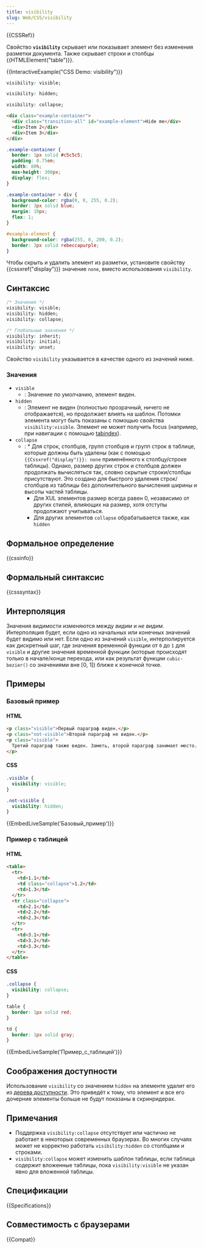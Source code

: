 ```yaml
---
title: visibility
slug: Web/CSS/visibility
---
```


{{CSSRef}}

Свойство **`visibility`** скрывает или показывает элемент без изменения разметки документа. Также скрывает строки и столбцы {{HTMLElement("table")}}.

{{InteractiveExample("CSS Demo: visibility")}}

```css interactive-example-choice
visibility: visible;
```

```css interactive-example-choice
visibility: hidden;
```

```css interactive-example-choice
visibility: collapse;
```

```html interactive-example
<div class="example-container">
  <div class="transition-all" id="example-element">Hide me</div>
  <div>Item 2</div>
  <div>Item 3</div>
</div>
```

```css interactive-example
.example-container {
  border: 1px solid #c5c5c5;
  padding: 0.75em;
  width: 80%;
  max-height: 300px;
  display: flex;
}

.example-container > div {
  background-color: rgba(0, 0, 255, 0.2);
  border: 3px solid blue;
  margin: 10px;
  flex: 1;
}

#example-element {
  background-color: rgba(255, 0, 200, 0.2);
  border: 3px solid rebeccapurple;
}
```

Чтобы скрыть и удалить элемент из разметки, установите свойству {{cssxref("display")}} значение `none`, вместо использования `visibility`.

## Синтаксис

```css
/* Значения */
visibility: visible;
visibility: hidden;
visibility: collapse;

/* Глобальные значения */
visibility: inherit;
visibility: initial;
visibility: unset;
```

Свойство `visibility` указывается в качестве одного из значений ниже.

### Значения

- `visible`
  - : Значение по умолчанию, элемент виден.
- `hidden`
  - : Элемент не виден (полностью прозрачный, ничего не отображается), но продолжает влиять на шаблон. Потомки элемента могут быть показаны с помощью свойства `visibility:visible`. Элемент не может получить focus (например, при навигации с помощью [tabindex](/ru/docs/Web/HTML/Global_attributes/tabindex)).
- `collapse`
  - : \* Для строк, столбцов, групп столбцов и групп строк в таблице, которые должны быть удалены (как с помощью `{{Cssxref("display")}}: none` применённого к столбцу/строке таблицы). Однако, размер других строк и столбцов должен продолжать вычисляться так, словно скрытые строки/столбцы присутствуют. Это создано для быстрого удаления строк/столбцов из таблицы без дополнительного вычисления ширины и высоты частей таблицы.
    - Для XUL элементов размер всегда равен 0, независимо от других стилей, влияющих на размер, хотя отступы продолжают учитываться.
    - Для других элементов `collapse` обрабатывается также, как `hidden`

## Формальное определение

{{cssinfo}}

## Формальный синтаксис

{{csssyntax}}

## Интерполяция

Значения видимости изменяются между _видим_ и _не видим_. Интерполяция будет, если одно из начальных или конечных значений будет видимо или нет. Если одно из значений `visible`, интерполируется как дискретный шаг, где значения временной функции от `0` до `1` для `visible` и другие значения временной функции (которые происходят только в начале/конце перехода, или как результат функции `cubic-bezier()` со значениями вне \[0, 1]) ближе к конечной точке.

## Примеры

### Базовый пример

#### HTML

```html
<p class="visible">Первый параграф виден.</p>
<p class="not-visible">Второй параграф не виден.</p>
<p class="visible">
  Третий параграф также виден. Заметь, второй параграф занимает место.
</p>
```

#### CSS

```css
.visible {
  visibility: visible;
}

.not-visible {
  visibility: hidden;
}
```

{{EmbedLiveSample('Базовый_пример')}}

### Пример с таблицей

#### HTML

```html
<table>
  <tr>
    <td>1.1</td>
    <td class="collapse">1.2</td>
    <td>1.3</td>
  </tr>
  <tr class="collapse">
    <td>2.1</td>
    <td>2.2</td>
    <td>2.3</td>
  </tr>
  <tr>
    <td>3.1</td>
    <td>3.2</td>
    <td>3.3</td>
  </tr>
</table>
```

#### CSS

```css
.collapse {
  visibility: collapse;
}

table {
  border: 1px solid red;
}

td {
  border: 1px solid gray;
}
```

{{EmbedLiveSample('Пример_с_таблицей')}}

## Соображения доступности

Использование `visibility` со значением `hidden` на элементе удалит его из [дерева доступности](/ru/docs/Learn/%D0%94%D0%BE%D1%81%D1%82%D1%83%D0%BF%D0%BD%D0%BE%D1%81%D1%82%D1%8C/What_is_accessibility#%D0%A1%D0%BF%D0%B5%D1%86%D0%B8%D0%B0%D0%BB%D1%8C%D0%BD%D1%8B%D0%B5_API_%D0%B4%D0%BE%D1%81%D1%82%D1%83%D0%BF%D0%B0). Это приведёт к тому, что элемент и все его дочерние элементы больше не будут показаны в скринридерах.

## Примечания

- Поддержка `visibility:collapse` отсутствует или частично не работает в некоторых современных браузерах. Во многих случаях может не корректно работать `visibility:hidden` со столбцами и строками.
- `visibility:collapse` может изменить шаблон таблицы, если таблица содержит вложенные таблицы, пока `visibility:visible` не указан явно для вложенной таблицы.

## Спецификации

{{Specifications}}

## Совместимость с браузерами

{{Compat}}
